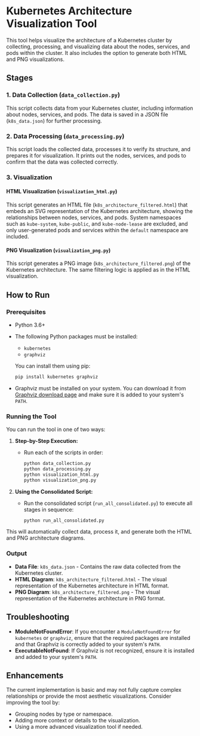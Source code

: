 
# Kubernetes Architecture Visualization Tool

This tool helps visualize the architecture of a Kubernetes cluster by collecting, processing, and visualizing data about the nodes, services, and pods within the cluster. It also includes the option to generate both HTML and PNG visualizations.

## Stages

### 1. Data Collection (`data_collection.py`)
This script collects data from your Kubernetes cluster, including information about nodes, services, and pods. The data is saved in a JSON file (`k8s_data.json`) for further processing.

### 2. Data Processing (`data_processing.py`)
This script loads the collected data, processes it to verify its structure, and prepares it for visualization. It prints out the nodes, services, and pods to confirm that the data was collected correctly.

### 3. Visualization

#### HTML Visualization (`visualization_html.py`)
This script generates an HTML file (`k8s_architecture_filtered.html`) that embeds an SVG representation of the Kubernetes architecture, showing the relationships between nodes, services, and pods. System namespaces such as `kube-system`, `kube-public`, and `kube-node-lease` are excluded, and only user-generated pods and services within the `default` namespace are included.

#### PNG Visualization (`visualization_png.py`)
This script generates a PNG image (`k8s_architecture_filtered.png`) of the Kubernetes architecture. The same filtering logic is applied as in the HTML visualization.

## How to Run

### Prerequisites
- Python 3.6+
- The following Python packages must be installed:
  - `kubernetes`
  - `graphviz`
  
  You can install them using pip:
  ```bash
  pip install kubernetes graphviz
  ```

- Graphviz must be installed on your system. You can download it from [Graphviz download page](https://graphviz.org/download/) and make sure it is added to your system's `PATH`.

### Running the Tool

You can run the tool in one of two ways:

1. **Step-by-Step Execution:**
   - Run each of the scripts in order:
     ```bash
     python data_collection.py
     python data_processing.py
     python visualization_html.py
     python visualization_png.py
     ```

2. **Using the Consolidated Script:**
   - Run the consolidated script (`run_all_consolidated.py`) to execute all stages in sequence:
     ```bash
     python run_all_consolidated.py
     ```

This will automatically collect data, process it, and generate both the HTML and PNG architecture diagrams.

### Output
- **Data File**: `k8s_data.json` - Contains the raw data collected from the Kubernetes cluster.
- **HTML Diagram**: `k8s_architecture_filtered.html` - The visual representation of the Kubernetes architecture in HTML format.
- **PNG Diagram**: `k8s_architecture_filtered.png` - The visual representation of the Kubernetes architecture in PNG format.

## Troubleshooting

- **ModuleNotFoundError**: If you encounter a `ModuleNotFoundError` for `kubernetes` or `graphviz`, ensure that the required packages are installed and that Graphviz is correctly added to your system's `PATH`.
- **ExecutableNotFound**: If Graphviz is not recognized, ensure it is installed and added to your system's `PATH`.

## Enhancements

The current implementation is basic and may not fully capture complex relationships or provide the most aesthetic visualizations. Consider improving the tool by:
- Grouping nodes by type or namespace.
- Adding more context or details to the visualization.
- Using a more advanced visualization tool if needed.
